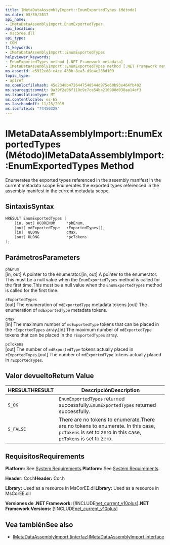 ```yaml
---
title: IMetaDataAssemblyImport::EnumExportedTypes (Método)
ms.date: 03/30/2017
api_name:
- IMetaDataAssemblyImport.EnumExportedTypes
api_location:
- mscoree.dll
api_type:
- COM
f1_keywords:
- IMetaDataAssemblyImport::EnumExportedTypes
helpviewer_keywords:
- EnumExportedTypes method [.NET Framework metadata]
- IMetaDataAssemblyImport::EnumExportedTypes method [.NET Framework metadata]
ms.assetid: e5912ed8-e4ce-438b-8ea3-d9e4c288d109
topic_type:
- apiref
ms.openlocfilehash: 45e2348b4726447548544d975e60b93e464fb402
ms.sourcegitcommit: 9a39f2a06f110c9c7ca54ba216900d038aa14ef3
ms.translationtype: MT
ms.contentlocale: es-ES
ms.lasthandoff: 11/23/2019
ms.locfileid: "74450328"
---
```

# <a name="imetadataassemblyimportenumexportedtypes-method"></a><span data-ttu-id="51084-102">IMetaDataAssemblyImport::EnumExportedTypes (Método)</span><span class="sxs-lookup"><span data-stu-id="51084-102">IMetaDataAssemblyImport::EnumExportedTypes Method</span></span>
<span data-ttu-id="51084-103">Enumerates the exported types referenced in the assembly manifest in the current metadata scope.</span><span class="sxs-lookup"><span data-stu-id="51084-103">Enumerates the exported types referenced in the assembly manifest in the current metadata scope.</span></span>  
  
## <a name="syntax"></a><span data-ttu-id="51084-104">Sintaxis</span><span class="sxs-lookup"><span data-stu-id="51084-104">Syntax</span></span>  
  
```cpp  
HRESULT EnumExportedTypes (  
    [in, out] HCORENUM     *phEnum,   
    [out] mdExportedType   rExportedTypes[],   
    [in]  ULONG            cMax,   
    [out] ULONG            *pcTokens  
);  
```  
  
## <a name="parameters"></a><span data-ttu-id="51084-105">Parámetros</span><span class="sxs-lookup"><span data-stu-id="51084-105">Parameters</span></span>  
 `phEnum`  
 <span data-ttu-id="51084-106">[in, out] A pointer to the enumerator.</span><span class="sxs-lookup"><span data-stu-id="51084-106">[in, out] A pointer to the enumerator.</span></span> <span data-ttu-id="51084-107">This must be a null value when the `EnumExportedTypes` method is called for the first time.</span><span class="sxs-lookup"><span data-stu-id="51084-107">This must be a null value when the `EnumExportedTypes` method is called for the first time.</span></span>  
  
 `rExportedTypes`  
 <span data-ttu-id="51084-108">[out] The enumeration of `mdExportedType` metadata tokens.</span><span class="sxs-lookup"><span data-stu-id="51084-108">[out] The enumeration of `mdExportedType` metadata tokens.</span></span>  
  
 `cMax`  
 <span data-ttu-id="51084-109">[in] The maximum number of `mdExportedType` tokens that can be placed in the `rExportedTypes` array.</span><span class="sxs-lookup"><span data-stu-id="51084-109">[in] The maximum number of `mdExportedType` tokens that can be placed in the `rExportedTypes` array.</span></span>  
  
 `pcTokens`  
 <span data-ttu-id="51084-110">[out] The number of `mdExportedType` tokens actually placed in `rExportedTypes`.</span><span class="sxs-lookup"><span data-stu-id="51084-110">[out] The number of `mdExportedType` tokens actually placed in `rExportedTypes`.</span></span>  
  
## <a name="return-value"></a><span data-ttu-id="51084-111">Valor devuelto</span><span class="sxs-lookup"><span data-stu-id="51084-111">Return Value</span></span>  
  
|<span data-ttu-id="51084-112">HRESULT</span><span class="sxs-lookup"><span data-stu-id="51084-112">HRESULT</span></span>|<span data-ttu-id="51084-113">Descripción</span><span class="sxs-lookup"><span data-stu-id="51084-113">Description</span></span>|  
|-------------|-----------------|  
|`S_OK`|<span data-ttu-id="51084-114">`EnumExportedTypes` returned successfully.</span><span class="sxs-lookup"><span data-stu-id="51084-114">`EnumExportedTypes` returned successfully.</span></span>|  
|`S_FALSE`|<span data-ttu-id="51084-115">There are no tokens to enumerate.</span><span class="sxs-lookup"><span data-stu-id="51084-115">There are no tokens to enumerate.</span></span> <span data-ttu-id="51084-116">In this case, `pcTokens` is set to zero.</span><span class="sxs-lookup"><span data-stu-id="51084-116">In this case, `pcTokens` is set to zero.</span></span>|  
  
## <a name="requirements"></a><span data-ttu-id="51084-117">Requisitos</span><span class="sxs-lookup"><span data-stu-id="51084-117">Requirements</span></span>  
 <span data-ttu-id="51084-118">**Platform:** See [System Requirements](../../../../docs/framework/get-started/system-requirements.md).</span><span class="sxs-lookup"><span data-stu-id="51084-118">**Platform:** See [System Requirements](../../../../docs/framework/get-started/system-requirements.md).</span></span>  
  
 <span data-ttu-id="51084-119">**Header:** Cor.h</span><span class="sxs-lookup"><span data-stu-id="51084-119">**Header:** Cor.h</span></span>  
  
 <span data-ttu-id="51084-120">**Library:** Used as a resource in MsCorEE.dll</span><span class="sxs-lookup"><span data-stu-id="51084-120">**Library:** Used as a resource in MsCorEE.dll</span></span>  
  
 <span data-ttu-id="51084-121">**Versiones de .NET Framework:** [!INCLUDE[net_current_v10plus](../../../../includes/net-current-v10plus-md.md)]</span><span class="sxs-lookup"><span data-stu-id="51084-121">**.NET Framework Versions:** [!INCLUDE[net_current_v10plus](../../../../includes/net-current-v10plus-md.md)]</span></span>  
  
## <a name="see-also"></a><span data-ttu-id="51084-122">Vea también</span><span class="sxs-lookup"><span data-stu-id="51084-122">See also</span></span>

- [<span data-ttu-id="51084-123">IMetaDataAssemblyImport (interfaz)</span><span class="sxs-lookup"><span data-stu-id="51084-123">IMetaDataAssemblyImport Interface</span></span>](../../../../docs/framework/unmanaged-api/metadata/imetadataassemblyimport-interface.md)
